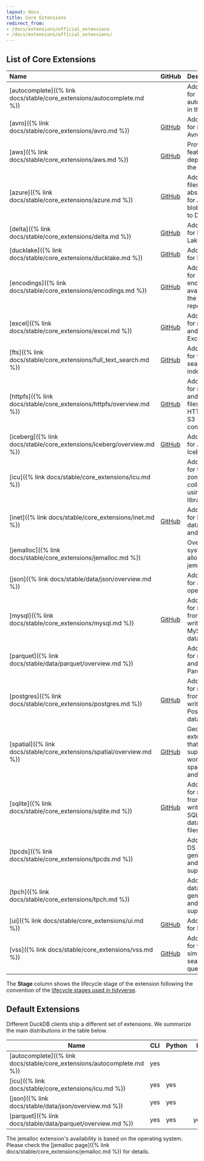 ```yaml
---
layout: docu
title: Core Extensions
redirect_from:
- /docs/extensions/official_extensions
- /docs/extensions/official_extensions/
---
```


## List of Core Extensions

| Name                                                                    | GitHub                                                                           | Description                                                                        | Stage        | Aliases                 |
| :---------------------------------------------------------------------- | -------------------------------------------------------------------------------- | :--------------------------------------------------------------------------------- | :----------- | :---------------------- |
| [autocomplete]({% link docs/stable/core_extensions/autocomplete.md %}) |                                                                                  | Adds support for autocomplete in the shell                                         | stable       |                         |
| [avro]({% link docs/stable/core_extensions/avro.md %})                 | [<span class="github">GitHub</span>](https://github.com/duckdb/duckdb-avro)      | Add support for reading Avro files                                                 | stable       |                         |
| [aws]({% link docs/stable/core_extensions/aws.md %})                   | [<span class="github">GitHub</span>](https://github.com/duckdb/duckdb-aws)       | Provides features that depend on the AWS SDK                                       | stable       |                         |
| [azure]({% link docs/stable/core_extensions/azure.md %})               | [<span class="github">GitHub</span>](https://github.com/duckdb/duckdb-azure)     | Adds a filesystem abstraction for Azure blob storage to DuckDB                     | stable       |                         |
| [delta]({% link docs/stable/core_extensions/delta.md %})               | [<span class="github">GitHub</span>](https://github.com/duckdb/duckdb-delta)     | Adds support for Delta Lake                                                        | experimental |                         |
| [ducklake]({% link docs/stable/core_extensions/ducklake.md %})         | [<span class="github">GitHub</span>](https://github.com/duckdb/ducklake)         | Adds support for DuckLake                                                          | experimental |                         |
| [encodings]({% link docs/stable/core_extensions/encodings.md %})       | [<span class="github">GitHub</span>](https://github.com/duckdb/duckdb-encodings) | Adds support for encodings available in the ICU data repository                    | experimental |                         |
| [excel]({% link docs/stable/core_extensions/excel.md %})               | [<span class="github">GitHub</span>](https://github.com/duckdb/duckdb-excel)     | Adds support for reading and writing Excel files                                   | experimental |                         |
| [fts]({% link docs/stable/core_extensions/full_text_search.md %})      | [<span class="github">GitHub</span>](https://github.com/duckdb/duckdb-fts)       | Adds support for full-text search indexes                                          | experimental |                         |
| [httpfs]({% link docs/stable/core_extensions/httpfs/overview.md %})    | [<span class="github">GitHub</span>](https://github.com/duckdb/duckdb-httpfs)    | Adds support for reading and writing files over an HTTP(S) or S3 connection        | stable       | http, https, s3         |
| [iceberg]({% link docs/stable/core_extensions/iceberg/overview.md %})  | [<span class="github">GitHub</span>](https://github.com/duckdb/duckdb-iceberg)   | Adds support for Apache Iceberg                                                    | experimental |                         |
| [icu]({% link docs/stable/core_extensions/icu.md %})                   |                                                                                  | Adds support for time zones and collations using the ICU library                   | stable       |                         |
| [inet]({% link docs/stable/core_extensions/inet.md %})                 | [<span class="github">GitHub</span>](https://github.com/duckdb/duckdb-inet)      | Adds support for IP-related data types and functions                               | experimental |                         |
| [jemalloc]({% link docs/stable/core_extensions/jemalloc.md %})         |                                                                                  | Overwrites system the allocator with jemalloc                                      | stable       |                         |
| [json]({% link docs/stable/data/json/overview.md %})                   |                                                                                  | Adds support for JSON operations                                                   | stable       |                         |
| [mysql]({% link docs/stable/core_extensions/mysql.md %})               | [<span class="github">GitHub</span>](https://github.com/duckdb/duckdb-mysql)     | Adds support for reading from and writing to a MySQL database                      | stable       | mysql_scanner           |
| [parquet]({% link docs/stable/data/parquet/overview.md %})             |                                                                                  | Adds support for reading and writing Parquet files                                 | stable       |                         |
| [postgres]({% link docs/stable/core_extensions/postgres.md %})         | [<span class="github">GitHub</span>](https://github.com/duckdb/duckdb-postgres)  | Adds support for reading from and writing to a PostgreSQL database                 | stable       | postgres_scanner        |
| [spatial]({% link docs/stable/core_extensions/spatial/overview.md %})  | [<span class="github">GitHub</span>](https://github.com/duckdb/duckdb-spatial)   | Geospatial extension that adds support for working with spatial data and functions | experimental |                         |
| [sqlite]({% link docs/stable/core_extensions/sqlite.md %})             | [<span class="github">GitHub</span>](https://github.com/duckdb/duckdb-sqlite)    | Adds support for reading from and writing to SQLite database files                 | stable       | sqlite_scanner, sqlite3 |
| [tpcds]({% link docs/stable/core_extensions/tpcds.md %})               |                                                                                  | Adds TPC-DS data generation and query support                                      | experimental |                         |
| [tpch]({% link docs/stable/core_extensions/tpch.md %})                 |                                                                                  | Adds TPC-H data generation and query support                                       | stable       |                         |
| [ui]({% link docs/stable/core_extensions/ui.md %})                     | [<span class="github">GitHub</span>](https://github.com/duckdb/duckdb-ui)        | Adds local UI for DuckDB                                                           | experimental |                         |
| [vss]({% link docs/stable/core_extensions/vss.md %})                   | [<span class="github">GitHub</span>](https://github.com/duckdb/duckdb-vss)       | Adds support for vector similarity search queries                                  | experimental |                         |

The **Stage** column shows the lifecycle stage of the extension following the convention of the [lifecycle stages used in tidyverse](https://lifecycle.r-lib.org/articles/stages.html).

## Default Extensions

Different DuckDB clients ship a different set of extensions.
We summarize the main distributions in the table below.

| Name                                                                    | CLI | Python | R   | Java | Node.js |
| ----------------------------------------------------------------------- | --- | ------ | --- | ---- | ------- |
| [autocomplete]({% link docs/stable/core_extensions/autocomplete.md %}) | yes |        |     |      |         |
| [icu]({% link docs/stable/core_extensions/icu.md %})                   | yes | yes    |     | yes  | yes     |
| [json]({% link docs/stable/data/json/overview.md %})                   | yes | yes    |     | yes  | yes     |
| [parquet]({% link docs/stable/data/parquet/overview.md %})             | yes | yes    | yes | yes  | yes     |

The jemalloc extension's availability is based on the operating system.
Please check the [jemalloc page]({% link docs/stable/core_extensions/jemalloc.md %}) for details.
